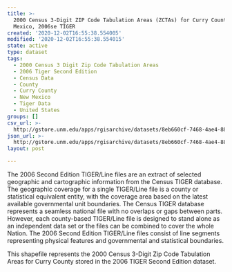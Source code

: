 ```yaml
---
title: >-
  2000 Census 3-Digit ZIP Code Tabulation Areas (ZCTAs) for Curry County, New
  Mexico, 2006se TIGER
created: '2020-12-02T16:55:38.554005'
modified: '2020-12-02T16:55:38.554015'
state: active
type: dataset
tags:
  - 2000 Census 3 Digit Zip Code Tabulation Areas
  - 2006 Tiger Second Edition
  - Census Data
  - County
  - Curry County
  - New Mexico
  - Tiger Data
  - United States
groups: []
csv_url: >-
  http://gstore.unm.edu/apps/rgisarchive/datasets/8eb660cf-7468-4ae4-8875-ddc16bb220b4/tgr2006se_curr_zcta300.derived.csv
json_url: >-
  http://gstore.unm.edu/apps/rgisarchive/datasets/8eb660cf-7468-4ae4-8875-ddc16bb220b4/tgr2006se_curr_zcta300.derived.json
layout: post

---
```

The 2006 Second Edition TIGER/Line files are an extract of selected geographic and cartographic information from the Census TIGER database.  The geographic coverage for a single TIGER/Line file is a county or statistical equivalent entity, with the coverage area based on the latest available governmental unit boundaries. The Census TIGER database represents a seamless national file with no overlaps or gaps between parts.  However, each county-based TIGER/Line file is designed to stand alone as an independent data set or the files can be combined to cover the whole Nation.  The 2006 Second Edition  TIGER/Line files consist of line segments representing physical features and governmental and statistical boundaries.  

This shapefile represents the 2000 Census 3-Digit Zip Code Tabulation Areas for Curry County stored in the 2006 TIGER Second Edition dataset.
